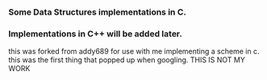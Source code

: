 ### Some Data Structures implementations in C. ###
### Implementations in C++ will be added later. ###

this was forked from addy689 for use with me implementing a scheme in c.   this was the first thing that popped up when googling.  THIS IS NOT MY WORK
  
